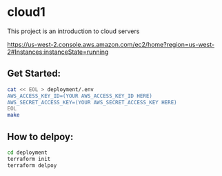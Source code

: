 # cloud1
This project is an introduction to cloud servers

https://us-west-2.console.aws.amazon.com/ec2/home?region=us-west-2#Instances:instanceState=running

## Get Started:

```bash
cat << EOL > deployment/.env
AWS_ACCESS_KEY_ID=(YOUR AWS_ACCESS_KEY_ID HERE)
AWS_SECRET_ACCESS_KEY=(YOUR AWS_SECRET_ACCESS_KEY HERE)
EOL
make
```

## How to delpoy:

```bash
cd deployment
terraform init
terraform delpoy
```